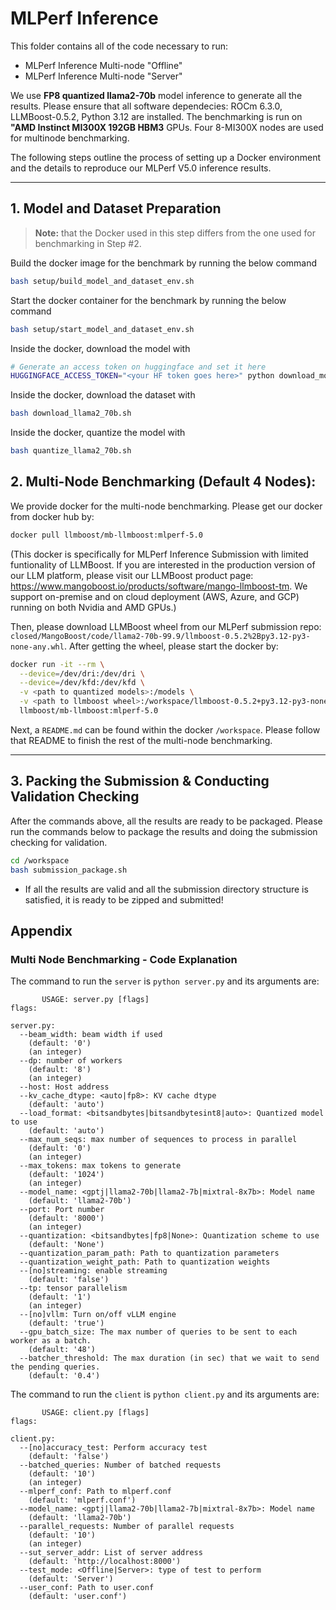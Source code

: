 # MLPerf Inference

This folder contains all of the code necessary to run:
 - MLPerf Inference Multi-node "Offline"
 - MLPerf Inference Multi-node "Server"   

We use **FP8 quantized llama2-70b** model inference to generate all the results.  Please ensure that all software dependecies: ROCm 6.3.0, LLMBoost-0.5.2, Python 3.12 are installed. The benchmarking is run on **"AMD Instinct MI300X 192GB HBM3** GPUs. Four 8-MI300X nodes are used for multinode benchmarking.

The following steps outline the process of setting up a Docker environment and the details to reproduce our MLPerf V5.0 inference results.   

---

## 1. Model and Dataset Preparation

> **Note:**  that the Docker used in this step differs from the one used for benchmarking in Step #2.

Build the docker image for the benchmark by running the below command

```bash
bash setup/build_model_and_dataset_env.sh
```

Start the docker container for the benchmark by running the below command

```bash
bash setup/start_model_and_dataset_env.sh
```

Inside the docker, download the model with

```bash
# Generate an access token on huggingface and set it here
HUGGINGFACE_ACCESS_TOKEN="<your HF token goes here>" python download_model.py
```

Inside the docker, download the dataset with

```bash
bash download_llama2_70b.sh
```

Inside the docker, quantize the model with

```bash
bash quantize_llama2_70b.sh
```

## 2. Multi-Node Benchmarking (Default 4 Nodes):

We provide docker for the multi-node benchmarking. Please get our docker from docker hub by:

```bash
docker pull llmboost/mb-llmboost:mlperf-5.0
```   
(This docker is specifically for MLPerf Inference Submission with limited funtionality of LLMBoost. If you are interested in the production version of our LLM platform, please visit our LLMBoost product page: https://www.mangoboost.io/products/software/mango-llmboost-tm. We support on-premise and on cloud deployment (AWS, Azure, and GCP) running on both Nvidia and AMD GPUs.)   

Then, please download LLMBoost wheel from our MLPerf submission repo: `closed/MangoBoost/code/llama2-70b-99.9/llmboost-0.5.2%2Bpy3.12-py3-none-any.whl`. After getting the wheel, please start the docker by:   

```bash
docker run -it --rm \
  --device=/dev/dri:/dev/dri \
  --device=/dev/kfd:/dev/kfd \
  -v <path to quantized models>:/models \
  -v <path to llmboost wheel>:/workspace/llmboost-0.5.2+py3.12-py3-none-any.whl \
  llmboost/mb-llmboost:mlperf-5.0
```   

Next, a `README.md` can be found within the docker `/workspace`. Please follow that README to finish the rest of the multi-node benchmarking.

----

## 3. Packing the Submission & Conducting Validation Checking

After the commands above, all the results are ready to be packaged. Please run the commands below to package the results and doing the submission checking for validation.

```bash
cd /workspace
bash submission_package.sh
```

+ If all the results are valid and all the submission directory structure is satisfied, it is ready to be zipped and submitted!


## Appendix

### Multi Node Benchmarking - Code Explanation

The command to run the `server` is `python server.py` and its arguments are:
```
       USAGE: server.py [flags]
flags:

server.py:
  --beam_width: beam width if used
    (default: '0')
    (an integer)
  --dp: number of workers
    (default: '8')
    (an integer)
  --host: Host address
  --kv_cache_dtype: <auto|fp8>: KV cache dtype
    (default: 'auto')
  --load_format: <bitsandbytes|bitsandbytesint8|auto>: Quantized model to use
    (default: 'auto')
  --max_num_seqs: max number of sequences to process in parallel
    (default: '0')
    (an integer)
  --max_tokens: max tokens to generate
    (default: '1024')
    (an integer)
  --model_name: <gptj|llama2-70b|llama2-7b|mixtral-8x7b>: Model name
    (default: 'llama2-70b')
  --port: Port number
    (default: '8000')
    (an integer)
  --quantization: <bitsandbytes|fp8|None>: Quantization scheme to use
    (default: 'None')
  --quantization_param_path: Path to quantization parameters
  --quantization_weight_path: Path to quantization weights
  --[no]streaming: enable streaming
    (default: 'false')
  --tp: tensor parallelism
    (default: '1')
    (an integer)
  --[no]vllm: Turn on/off vLLM engine
    (default: 'true')
  --gpu_batch_size: The max number of queries to be sent to each worker as a batch.
  	(default: '48')
  --batcher_threshold: The max duration (in sec) that we wait to send the pending queries.
  	(default: '0.4')
```

The command to run the `client` is `python client.py` and its arguments are:
```
       USAGE: client.py [flags]
flags:

client.py:
  --[no]accuracy_test: Perform accuracy test
    (default: 'false')
  --batched_queries: Number of batched requests
    (default: '10')
    (an integer)
  --mlperf_conf: Path to mlperf.conf
    (default: 'mlperf.conf')
  --model_name: <gptj|llama2-70b|llama2-7b|mixtral-8x7b>: Model name
    (default: 'llama2-70b')
  --parallel_requests: Number of parallel requests
    (default: '10')
    (an integer)
  --sut_server_addr: List of server address
    (default: 'http://localhost:8000')
  --test_mode: <Offline|Server>: type of test to perform
    (default: 'Server')
  --user_conf: Path to user.conf
    (default: 'user.conf')
```
